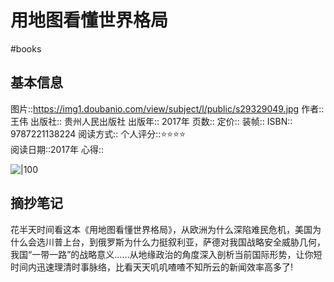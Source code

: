 # 用地图看懂世界格局
#books 
## 基本信息

图片::https://img1.doubanio.com/view/subject/l/public/s29329049.jpg
作者:: 王伟
出版社:: 贵州人民出版社
出版年:: 2017年
页数:: 
定价:: 
装帧:: 
ISBN:: 9787221138224
阅读方式::
个人评分::⭐⭐⭐⭐  
阅读日期::2017年
心得::

![|100](photo/s29329049.jpg) 

## 摘抄笔记

花半天时间看这本《用地图看懂世界格局》，从欧洲为什么深陷难民危机，美国为什么会选川普上台，到俄罗斯为什么力挺叙利亚，萨德对我国战略安全威胁几何，我国“一带一路”的战略意义……从地缘政治的角度深入剖析当前国际形势，让你短时间内迅速理清时事脉络，比看天天叽叽喳喳不知所云的新闻效率高多了!
